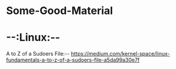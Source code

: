 # Some-Good-Material

# --:Linux:--
A to Z of a Sudoers File:--  https://medium.com/kernel-space/linux-fundamentals-a-to-z-of-a-sudoers-file-a5da99a30e7f
